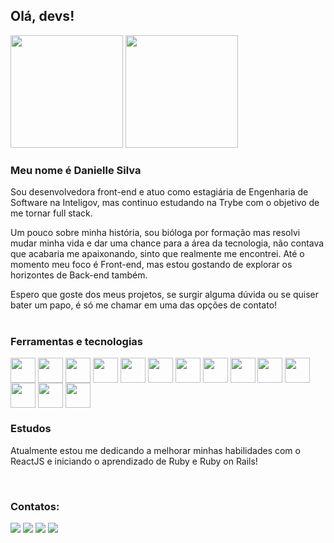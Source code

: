 ## Olá, devs!<br>
<div style="display:inline">

  <img height="180em" src="https://github-readme-stats.vercel.app/api?username=daniellelsilva&show_icons=true&theme=dracula" />
  <img height="180em" src="https://github-readme-stats.vercel.app/api/top-langs/?username=daniellelsilva&layout=compact&theme=dracula" />

</div><br>

### Meu nome é Danielle Silva

Sou desenvolvedora front-end e atuo como estagiária de Engenharia de Software na Inteligov, mas continuo estudando na Trybe com o objetivo de me tornar full stack.

Um pouco sobre minha história, sou bióloga por formação mas resolvi mudar minha vida e dar uma chance para a área da tecnologia, não contava que acabaria me apaixonando, sinto que realmente me encontrei. Até o momento meu foco é Front-end, mas estou gostando de explorar os horizontes de Back-end também.

Espero que goste dos meus projetos, se surgir alguma dúvida ou se quiser bater um papo, é só me chamar em uma das opções de contato!
<br>
<br>
### Ferramentas e tecnologias

<div style="display:inline-block">
  <img align="center" src="https://cdn.jsdelivr.net/gh/devicons/devicon/icons/react/react-original.svg" width="40" height="40" />
  <img align="center" src="https://cdn.jsdelivr.net/gh/devicons/devicon/icons/redux/redux-original.svg" width="40" height="40" />
  <img align="center" src="https://cdn.jsdelivr.net/gh/devicons/devicon/icons/javascript/javascript-plain.svg" width="40" height="40" />
  <img align="center" src="https://cdn.jsdelivr.net/gh/devicons/devicon/icons/sass/sass-original.svg" width="40" height="40" />         
  <img align="center" src="https://cdn.jsdelivr.net/gh/devicons/devicon/icons/css3/css3-plain-wordmark.svg" width="40" height="40" />
  <img align="center" src="https://cdn.jsdelivr.net/gh/devicons/devicon/icons/bootstrap/bootstrap-original.svg" width="40" height="40" />
  <img align="center" src="https://cdn.jsdelivr.net/gh/devicons/devicon/icons/html5/html5-plain-wordmark.svg" width="40" height="40" />
  <img align="center" src="https://cdn.jsdelivr.net/gh/devicons/devicon/icons/jest/jest-plain.svg" width="40" height="40" />
  <img align="center" src="https://cdn.jsdelivr.net/gh/devicons/devicon/icons/mysql/mysql-original.svg" width="40" height="40" />
  <img align="center" src="https://cdn.jsdelivr.net/gh/devicons/devicon/icons/docker/docker-original.svg" width="40" height="40"/>
  <img align="center" src="https://cdn.jsdelivr.net/gh/devicons/devicon/icons/nodejs/nodejs-original.svg" width="40" height="40"/>
  <img align="center" src="https://cdn.jsdelivr.net/gh/devicons/devicon/icons/typescript/typescript-original.svg" width="40" height="40" />
  <img align="center" src="https://cdn.jsdelivr.net/gh/devicons/devicon/icons/ruby/ruby-original.svg" width="40" height="40" />
  <img align="center" src="https://cdn.jsdelivr.net/gh/devicons/devicon/icons/rails/rails-original-wordmark.svg" width="40" height="40" />
          
          
</div>
<br>

### Estudos

<p>Atualmente estou me dedicando a melhorar minhas habilidades com o ReactJS e iniciando o aprendizado de Ruby e Ruby on Rails!</p>
<br>

### Contatos:

<div>
<a href="https://www.linkedin.com/in/danielle-lsilva/" target="_blank"><img src="https://img.shields.io/badge/-LinkedIn-%230077B5?style=for-the-badge&logo=linkedin&logoColor=white" target="_blank"></a>  
<a href = "mailto:danielle.luisasilva@gmail.com"><img src="https://img.shields.io/badge/Gmail-C00021?style=for-the-badge&logo=gmail&logoColor=white" target="_blank"></a>
<a href="https://www.instagram.com/ls_danielle/" target="_blank"><img src="https://img.shields.io/badge/-Instagram-EF476F?style=for-the-badge&logo=instagram&logoColor=white" target="_blank"></a>
<a href="https://daniellelsilva.github.io/react-portfolio/#/" target="_blank"><img src="https://img.shields.io/badge/-Portfólio-06D6A0?style=for-the-badge" target="_blank"></a>
</div>

<!--

Here are some ideas to get you started:

- 🔭 I’m currently working on ...
- 🌱 I’m currently learning ...
- 👯 I’m looking to collaborate on ...
- 🤔 I’m looking for help with ...
- 💬 Ask me about ...
- 📫 How to reach me: ...
- 😄 Pronouns: ...
- ⚡ Fun fact: ...
-->
